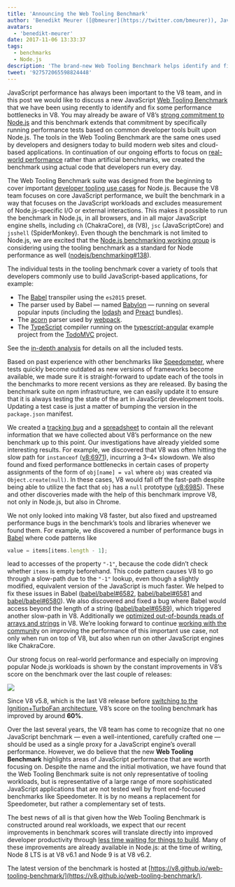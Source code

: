 ```yaml
---
title: 'Announcing the Web Tooling Benchmark'
author: 'Benedikt Meurer ([@bmeurer](https://twitter.com/bmeurer)), JavaScript Performance Juggler'
avatars:
  - 'benedikt-meurer'
date: 2017-11-06 13:33:37
tags:
  - benchmarks
  - Node.js
description: 'The brand-new Web Tooling Benchmark helps identify and fix V8 performance bottlenecks in Babel, TypeScript, and other real-world projects.'
tweet: '927572065598824448'
---
```

JavaScript performance has always been important to the V8 team, and in this post we would like to discuss a new JavaScript [Web Tooling Benchmark](https://v8.github.io/web-tooling-benchmark) that we have been using recently to identify and fix some performance bottlenecks in V8. You may already be aware of V8’s [strong commitment to Node.js](/blog/v8-nodejs) and this benchmark extends that commitment by specifically running performance tests based on common developer tools built upon Node.js. The tools in the Web Tooling Benchmark are the same ones used by developers and designers today to build modern web sites and cloud-based applications. In continuation of our ongoing efforts to focus on [real-world performance](/blog/real-world-performance/) rather than artificial benchmarks, we created the benchmark using actual code that developers run every day.

The Web Tooling Benchmark suite was designed from the beginning to cover important [developer tooling use cases](https://github.com/nodejs/benchmarking/blob/master/docs/use_cases.md#web-developer-tooling) for Node.js. Because the V8 team focuses on core JavaScript performance, we built the benchmark in a way that focuses on the JavaScript workloads and excludes measurement of Node.js-specific I/O or external interactions. This makes it possible to run the benchmark in Node.js, in all browsers, and in all major JavaScript engine shells, including `ch` (ChakraCore), `d8` (V8), `jsc` (JavaScriptCore) and `jsshell` (SpiderMonkey). Even though the benchmark is not limited to Node.js, we are excited that the [Node.js benchmarking working group](https://github.com/nodejs/benchmarking) is considering using the tooling benchmark as a standard for Node performance as well ([nodejs/benchmarking#138](https://github.com/nodejs/benchmarking/issues/138)).

The individual tests in the tooling benchmark cover a variety of tools that developers commonly use to build JavaScript-based applications, for example:

- The [Babel](https://github.com/babel/babel) transpiler using the `es2015` preset.
- The parser used by Babel — named [Babylon](https://github.com/babel/babylon) — running on several popular inputs (including the [lodash](https://lodash.com/) and [Preact](https://github.com/developit/preact) bundles).
- The [acorn](https://github.com/ternjs/acorn) parser used by [webpack](http://webpack.js.org/).
- The [TypeScript](http://www.typescriptlang.org/) compiler running on the [typescript-angular](https://github.com/tastejs/todomvc/tree/master/examples/typescript-angular) example project from the [TodoMVC](https://github.com/tastejs/todomvc) project.

See the [in-depth analysis](https://github.com/v8/web-tooling-benchmark/blob/master/docs/in-depth.md) for details on all the included tests.

Based on past experience with other benchmarks like [Speedometer](http://browserbench.org/Speedometer), where tests quickly become outdated as new versions of frameworks become available, we made sure it is straight-forward to update each of the tools in the benchmarks to more recent versions as they are released. By basing the benchmark suite on npm infrastructure, we can easily update it to ensure that it is always testing the state of the art in JavaScript development tools. Updating a test case is just a matter of bumping the version in the `package.json` manifest.

We created a [tracking bug](http://crbug.com/v8/6936) and a [spreadsheet](https://docs.google.com/spreadsheets/d/14XseWDyiJyxY8_wXkQpc7QCKRgMrUbD65sMaNvAdwXw) to contain all the relevant information that we have collected about V8’s performance on the new benchmark up to this point. Our investigations have already yielded some interesting results. For example, we discovered that V8 was often hitting the slow path for `instanceof` ([v8:6971](http://crbug.com/v8/6971)), incurring a 3–4× slowdown. We also found and fixed performance bottlenecks in certain cases of property assignments of the form of `obj[name] = val` where `obj` was created via `Object.create(null)`. In these cases, V8 would fall off the fast-path despite being able to utilize the fact that `obj` has a `null` prototype ([v8:6985](http://crbug.com/v8/6985)). These and other discoveries made with the help of this benchmark improve V8, not only in Node.js, but also in Chrome.

We not only looked into making V8 faster, but also fixed and upstreamed performance bugs in the benchmark’s tools and libraries whenever we found them. For example, we discovered a number of performance bugs in [Babel](https://github.com/babel/babel) where code patterns like

```js
value = items[items.length - 1];
```

lead to accesses of the property `"-1"`, because the code didn’t check whether `items` is empty beforehand. This code pattern causes V8 to go through a slow-path due to the `"-1"` lookup, even though a slightly modified, equivalent version of the JavaScript is much faster. We helped to fix these issues in Babel ([babel/babel#6582](https://github.com/babel/babel/pull/6582), [babel/babel#6581](https://github.com/babel/babel/pull/6581) and [babel/babel#6580](https://github.com/babel/babel/pull/6580)). We also discovered and fixed a bug where Babel would access beyond the length of a string ([babel/babel#6589](https://github.com/babel/babel/pull/6589)), which triggered another slow-path in V8. Additionally we [optimized out-of-bounds reads of arrays and strings](https://twitter.com/bmeurer/status/926357262318305280) in V8. We’re looking forward to continue [working with the community](https://twitter.com/rauchg/status/924349334346276864) on improving the performance of this important use case, not only when run on top of V8, but also when run on other JavaScript engines like ChakraCore.

Our strong focus on real-world performance and especially on improving popular Node.js workloads is shown by the constant improvements in V8’s score on the benchmark over the last couple of releases:

![](/_img/web-tooling-benchmark/chart.svg)

Since V8 v5.8, which is the last V8 release before [switching to the Ignition+TurboFan architecture](/blog/launching-ignition-and-turbofan), V8’s score on the tooling benchmark has improved by around **60%**.

Over the last several years, the V8 team has come to recognize that no one JavaScript benchmark — even a well-intentioned, carefully crafted one — should be used as a single proxy for a JavaScript engine’s overall performance. However, we do believe that the new **Web Tooling Benchmark** highlights areas of JavaScript performance that are worth focusing on. Despite the name and the initial motivation, we have found that the Web Tooling Benchmark suite is not only representative of tooling workloads, but is representative of a large range of more sophisticated JavaScript applications that are not tested well by front end-focused benchmarks like Speedometer. It is by no means a replacement for Speedometer, but rather a complementary set of tests.

The best news of all is that given how the Web Tooling Benchmark is constructed around real workloads, we expect that our recent improvements in benchmark scores will translate directly into improved developer productivity through [less time waiting for things to build](https://xkcd.com/303/). Many of these improvements are already available in Node.js: at the time of writing, Node 8 LTS is at V8 v6.1 and Node 9 is at V8 v6.2.

The latest version of the benchmark is hosted at [https://v8.github.io/web-tooling-benchmark/](https://v8.github.io/web-tooling-benchmark/).
